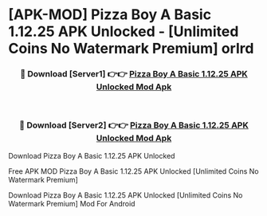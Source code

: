 # [APK-MOD] Pizza Boy A Basic 1.12.25 APK Unlocked - [Unlimited Coins No Watermark Premium] orlrd



<div align="center">
<h3>🔴 Download [Server1] 👉👉 <a href="https://momento.my/?title=Pizza_Boy_A_Basic_1.12.25_APK_Unlocked">Pizza Boy A Basic 1.12.25 APK Unlocked Mod Apk</a></h3><br>

<h3>🔴 Download [Server2] 👉👉 <a href="https://momento.my/?title=Pizza_Boy_A_Basic_1.12.25_APK_Unlocked">Pizza Boy A Basic 1.12.25 APK Unlocked Mod Apk</a></h3>
</div>



Download Pizza Boy A Basic 1.12.25 APK Unlocked 

Free APK MOD Pizza Boy A Basic 1.12.25 APK Unlocked [Unlimited Coins No Watermark Premium]

Download Pizza Boy A Basic 1.12.25 APK Unlocked [Unlimited Coins No Watermark Premium] Mod For Android
